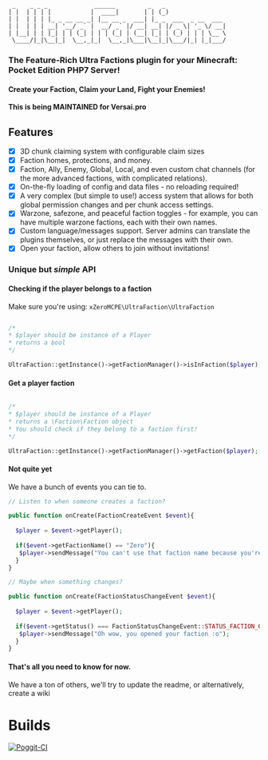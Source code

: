 ```
 _    _ _ _             ______         _   _                 
| |  | | | |           |  ____|       | | (_)                
| |  | | | |_ _ __ __ _| |__ __ _  ___| |_ _  ___  _ __  ___ 
| |  | | | __| '__/ _` |  __/ _` |/ __| __| |/ _ \| '_ \/ __|
| |__| | | |_| | | (_| | | | (_| | (__| |_| | (_) | | | \__ \
 \____/|_|\__|_|  \__,_|_|  \__,_|\___|\__|_|\___/|_| |_|___/
```
### The Feature-Rich Ultra Factions plugin for your Minecraft: Pocket Edition PHP7 Server!
#### Create your Faction, Claim your Land, Fight your Enemies!

**This is being MAINTAINED for Versai.pro**
## Features
- [x] 3D chunk claiming system with configurable claim sizes
- [x] Faction homes, protections, and money.
- [x] Faction, Ally, Enemy, Global, Local, and even custom chat channels (for the more advanced factions, with complicated relations).
- [x] On-the-fly loading of config and data files - no reloading required! 
- [x] A very complex (but simple to use!) access system that allows for both global permission changes and per chunk access settings. 
- [x] Warzone, safezone, and peaceful faction toggles - for example, you can have multiple warzone factions, each with their own names.
- [x] Custom language/messages support. Server admins can translate the plugins themselves, or just replace the messages with their own.
- [x] Open your faction, allow others to join without invitations!

### Unique but *simple* API


#### Checking if the player belongs to a faction
Make sure you're using: `xZeroMCPE\UltraFaction\UltraFaction`

```php

/*
* $player should be instance of a Player
* returns a bool
*/

UltraFaction::getInstance()->getFactionManager()->isInFaction($player);
```

#### Get a player faction

```php

/*
* $player should be instance of a Player
* returns a \Faction\Faction object
* You should check if they belong to a faction first!
*/

UltraFaction::getInstance()->getFactionManager()->getFaction($player);
```

#### Not quite yet
We have a bunch of events you can tie to.

```php
// Listen to when someone creates a faction?

public function onCreate(FactionCreateEvent $event){
  
  $player = $event->getPlayer();
  
  if($event->getFactionName() == "Zero"){
   $player->sendMessage("You can't use that faction name because you're not cool!");
  }
}
```

```php
// Maybe when something changes?

public function onCreate(FactionStatusChangeEvent $event){
  
  $player = $event->getPlayer();
  
  if($event->getStatus() === FactionStatusChangeEvent::STATUS_FACTION_OPEN){
   $player->sendMessage("Oh wow, you opened your faction :o");
  }
}
```

#### That's all you need to know for now.
We have a ton of others, we'll try to update the readme, or alternatively, create a wiki

# Builds
[![Poggit-CI](https://poggit.pmmp.io/ci.badge/PocketEssential/UltraFaction/UltraFaction)](https://poggit.pmmp.io/ci/PocketEssential/UltraFaction/UltraFaction)
